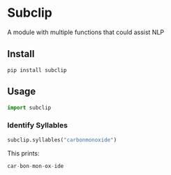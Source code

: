 # Subclip
A module with multiple functions that could assist NLP

## Install
```pip install subclip```

## Usage
```python
import subclip
```

### Identify Syllables
```python
subclip.syllables("carbonmonoxide")
```
This prints:
```python
car-bon-mon-ox-ide
```
